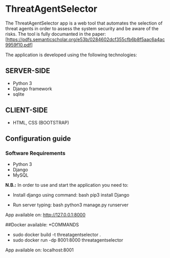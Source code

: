 # ThreatAgentSelector

The ThreatAgentSelector app is a web tool that automates the selection of threat agents in order to assess the system security and be aware of the risks.
The tool is fully documanted in the paper:  
[https://pdfs.semanticscholar.org/e53b/0284602dcf355cfb6b8f5aac6a4ac9959f10.pdf]

The application is developed using the following technologies:

## SERVER-SIDE
* Python 3
* Django framework
* sqlite
## CLIENT-SIDE
* HTML, CSS (BOOTSTRAP)

## Configuration guide
### Software Requirements

* Python 3
* Django
* MySQL

**N.B.:** In order to use and start the application you need to:

* Install django using command: bash pip3 install Django

* Run server typing: bash python3 manage.py runserver

App available on: http://127.0.0.1:8000

##Docker available:
*COMMANDS
* sudo docker build -t threatagentselector .
* sudo docker run -dp 8001:8000 threatagentselector

App available on: localhost:8001

